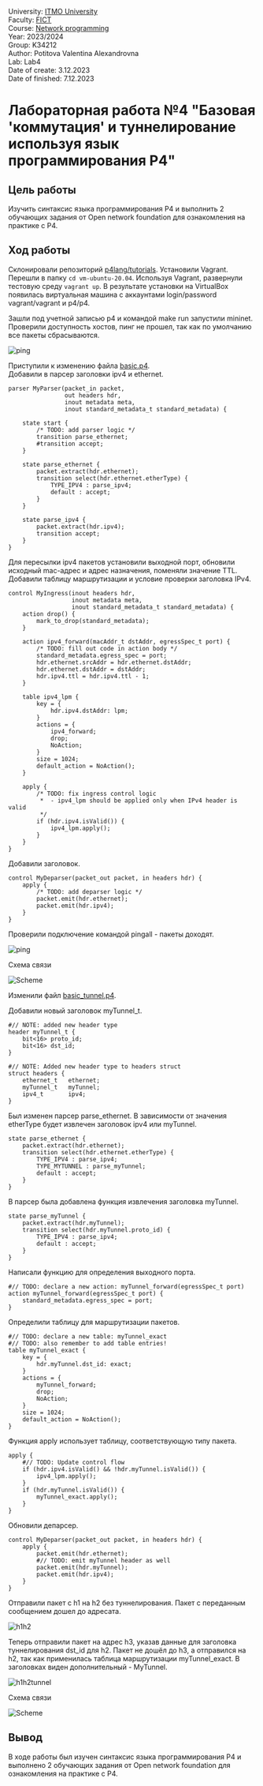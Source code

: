 University: [ITMO University](https://itmo.ru/ru/) \
Faculty: [FICT](https://fict.itmo.ru) \
Course: [Network programming](https://github.com/itmo-ict-faculty/network-programming) \
Year: 2023/2024 \
Group: K34212 \
Author: Potitova Valentina Alexandrovna \
Lab: Lab4 \
Date of create: 3.12.2023 \
Date of finished: 7.12.2023

# Лабораторная работа №4 "Базовая 'коммутация' и туннелирование используя язык программирования P4"

## Цель работы
Изучить синтаксис языка программирования P4 и выполнить 2 обучающих задания от Open network foundation для ознакомления на практике с P4.

## Ход работы
Склонировали репозиторий [p4lang/tutorials](https://github.com/p4lang/tutorials). Установили Vagrant. Перешли в папку ```cd vm-ubuntu-20.04```. Используя Vagrant, развернули тестовую среду ```vagrant up```. В результате установки на VirtualBox появилась виртуальная машина с аккаунтами login/password vagrant/vagrant и p4/p4.

Зашли под учетной записью p4 и командой make run запустили mininet.\
Проверили доступность хостов, пинг не прошел, так как по умолчанию все пакеты сбрасываются.

![ping](img/1.png)

Приступили к изменению файла [basic.p4](basic.p4). \
Добавили в парсер заголовки ipv4 и ethernet.
```p4
parser MyParser(packet_in packet,
                out headers hdr,
                inout metadata meta,
                inout standard_metadata_t standard_metadata) {

    state start {
        /* TODO: add parser logic */
        transition parse_ethernet;
        #transition accept;
    }
    
    state parse_ethernet {
        packet.extract(hdr.ethernet);
        transition select(hdr.ethernet.etherType) {
            TYPE_IPV4 : parse_ipv4;
            default : accept;
        }    
    }

    state parse_ipv4 {
        packet.extract(hdr.ipv4);
        transition accept;
    }
}
```
Для пересылки ipv4 пакетов установили выходной порт, обновили исходный mac-адрес и адрес назначения, поменяли значение TTL. Добавили таблицу маршрутизации и условие проверки заголовка IPv4.
```p4
control MyIngress(inout headers hdr,
                  inout metadata meta,
                  inout standard_metadata_t standard_metadata) {
    action drop() {
        mark_to_drop(standard_metadata);
    }

    action ipv4_forward(macAddr_t dstAddr, egressSpec_t port) {
        /* TODO: fill out code in action body */
        standard_metadata.egress_spec = port;
        hdr.ethernet.srcAddr = hdr.ethernet.dstAddr;
        hdr.ethernet.dstAddr = dstAddr;
        hdr.ipv4.ttl = hdr.ipv4.ttl - 1;
    }

    table ipv4_lpm {
        key = {
            hdr.ipv4.dstAddr: lpm;
        }
        actions = {
            ipv4_forward;
            drop;
            NoAction;
        }
        size = 1024;
        default_action = NoAction();
    }

    apply {
        /* TODO: fix ingress control logic
         *  - ipv4_lpm should be applied only when IPv4 header is valid
         */
        if (hdr.ipv4.isValid()) {
            ipv4_lpm.apply();
        }
    }
}
```
Добавили заголовок.
```p4
control MyDeparser(packet_out packet, in headers hdr) {
    apply {
        /* TODO: add deparser logic */
        packet.emit(hdr.ethernet);
        packet.emit(hdr.ipv4);
    }
}
```
Проверили подключение командой pingall - пакеты доходят.

![ping](img/2.png)

Схема связи

![Scheme](img/scheme1.png)

Изменили файл [basic_tunnel.p4](basic_tunnel.p4).

Добавили новый заголовок myTunnel_t.
```p4
#// NOTE: added new header type
header myTunnel_t {
    bit<16> proto_id;
    bit<16> dst_id;
}
```
```p4
#// NOTE: Added new header type to headers struct
struct headers {
    ethernet_t   ethernet;
    myTunnel_t   myTunnel;
    ipv4_t       ipv4;
}
```
Был изменен парсер parse_ethernet. В зависимости от значения etherType будет извлечен заголовок ipv4 или myTunnel.
```p4
state parse_ethernet {
    packet.extract(hdr.ethernet);
    transition select(hdr.ethernet.etherType) {
        TYPE_IPV4 : parse_ipv4;
        TYPE_MYTUNNEL : parse_myTunnel;
        default : accept;
    }
}
```
В парсер была добавлена функция извлечения заголовка myTunnel.
```p4
state parse_myTunnel {
    packet.extract(hdr.myTunnel);
    transition select(hdr.myTunnel.proto_id) {
        TYPE_IPV4 : parse_ipv4;
        default : accept;    
    }
}
```
Написали функцию для определения выходного порта.
```p4
#// TODO: declare a new action: myTunnel_forward(egressSpec_t port)
action myTunnel_forward(egressSpec_t port) {
    standard_metadata.egress_spec = port;
}
```
Определили таблицу для маршрутизации пакетов.
```p4
#// TODO: declare a new table: myTunnel_exact
#// TODO: also remember to add table entries!
table myTunnel_exact {
    key = {
        hdr.myTunnel.dst_id: exact;
    }
    actions = {
        myTunnel_forward;
        drop;
        NoAction;
    }
    size = 1024;
    default_action = NoAction();
}
```
Функция apply использует таблицу, соответствующую типу пакета.
```p4
apply {
    #// TODO: Update control flow
    if (hdr.ipv4.isValid() && !hdr.myTunnel.isValid()) {
        ipv4_lpm.apply();
    }
    if (hdr.myTunnel.isValid()) {
        myTunnel_exact.apply();
    }
}
```
Обновили депарсер.
```p4
control MyDeparser(packet_out packet, in headers hdr) {
    apply {
        packet.emit(hdr.ethernet);
        #// TODO: emit myTunnel header as well
        packet.emit(hdr.myTunnel);
        packet.emit(hdr.ipv4);
    }
}
```
Отправили пакет с h1 на h2 без туннелирования. Пакет с переданным сообщением дошел до адресата.

![h1h2](img/3.png)

Теперь отправили пакет на адрес h3, указав данные для заголовка туннелирования dst_id для h2. Пакет не дошёл до h3, а отправился на h2, так как применилась таблица маршрутизации myTunnel_exact. В заголовках виден дополнительный - MyTunnel.

![h1h2tunnel](img/4.png)

Схема связи

![Scheme](img/scheme2.png)

## Вывод
В ходе работы был изучен синтаксис языка программирования P4 и выполнено 2 обучающих задания от Open network foundation для ознакомления на практике с P4.